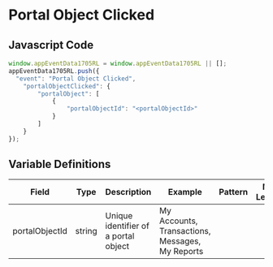 # Portal Object Clicked

### 

## Javascript Code
```js
window.appEventData1705RL = window.appEventData1705RL || [];
appEventData1705RL.push({
  "event": "Portal Object Clicked",
    "portalObjectClicked": {
        "portalObject": [
            {
                "portalObjectId": "<portalObjectId>"
            }
        ]
    }
});
```

## Variable Definitions

|Field|Type|Description|Example|Pattern|Min Length|Max Length|Minimum|Maximum|Multiple Of|
| --- | --- | --- | --- | --- | --- | --- | --- | --- | --- |
|portalObjectId|string|Unique identifier of a portal object|My Accounts, Transactions, Messages, My Reports|||||||
